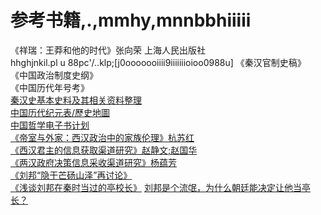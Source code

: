 # 参考书籍,.,mmhy,mnnbbhiiiii

《祥瑞：王莽和他的时代》张向荣 上海人民出版社 <br />hhghjnkil.pl u 88pc'/..klp;[j0ooooooiiii9iiiiiiioioo0988u]
《秦汉官制史稿》 <br />
《中国政治制度史纲》<br />
《中国历代年号考》 <br />
[秦汉史基本史料及其相关资料整理](https://www.docin.com/p-2914321549.html) <br />
[中国历代纪元表/歷史地圖](https://home.olemiss.edu/~gg/lidaijiy.htm) <br />
[中国哲学电子书计划](https://ctext.org/zhs) <br />
[《帝室与外家：西汉政治中的家族伦理》杭苏红]() <br />
[《西汉君主的信息获取渠道研究》赵静文;赵国华]() <br />
[《两汉政府决策信息采收渠道研究》杨蕴芳]() <br />
[《刘邦“隐于芒砀山泽”再讨论》](https://www.mangshan.net/culture_info.php?softid=92) <br />
[《浅谈刘邦在秦时当过的亭校长》](https://zhuanlan.zhihu.com/p/68931683)
[刘邦是个流氓，为什么朝廷能决定让他当亭长？](https://www.zhihu.com/question/36917908/answer/1272862727)